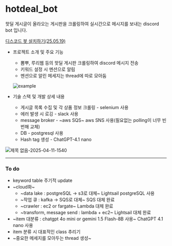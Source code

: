# hotdeal_bot

핫딜 게시글이 올라오는 게시판을 크롤링하여 실시간으로 메시지를 보내는 discord bot 입니다.

[디스코드 봇 설치하기(25.05.19)](https://discord.com/oauth2/authorize?client_id=1346055722676260985)

- 프로젝트 소개 및 주요 기능
    - 뽐뿌, 루리웹 등의 핫딜 게시판 크롤링하여 discord 메시지 전송
    - 키워드 설정 시 멘션으로 알림
    - 멘션으로 알린 메세지는 thread에 따로 모아둠
      
    ![example](https://github.com/user-attachments/assets/66c59425-f8ad-494f-a691-344d876a2ba0)


- 기술 스택 및 개발 상세 내용
    - 게시글 목록 수집 및 각 상품 정보 크롤링 - selenium 사용
    - 에러 발생 시 로깅 - slack 사용
    - message broker - ~aws SQS~ aws SNS 사용(필요없는 polling이 너무 빈번해 교체)
    - DB - postgresql 사용
    - Hash tag 생성 - ChatGPT-4.1 nano

![제목 없음-2025-04-11-1540](https://github.com/user-attachments/assets/baeaa592-1f0a-40f2-b198-9515f29d4535)

---
### To do
- keyword table 주기적 update
- ~cloud화~
  - ~data lake : postgreSQL -> s3로 대체~ Lightsail postgreSQL 사용
  - ~작업 큐 : kafka -> SQS로 대체~ SQS 대체 완료
  - ~crawler : ec2 or fargate~ Lambda 대체 완료
  - ~transform, message send : lambda + ec2~ Lightsail 대체 완료
- ~item 대분류 : chatgpt 4o mini or gemini 1.5 Flash-8B 사용~ ChatGPT 4.1 nano 사용
- item 분류 시 대표적인 class 추리기
- ~중요한 메세지를 모아두는 thread 생성~
